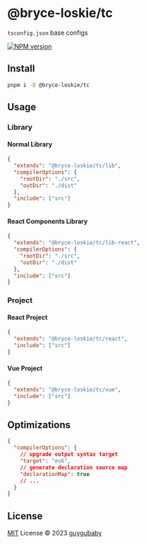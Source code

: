 # @bryce-loskie/tc

`tsconfig.json` base configs

[![NPM version](https://img.shields.io/npm/v/@bryce-loskie/tc?color=a1b858&label=)](https://www.npmjs.com/package/@bryce-loskie/tc)

## Install

```bash
pnpm i -D @bryce-loskie/tc
```

## Usage

### Library

#### Normal Library

```json
{
  "extends": "@bryce-loskie/tc/lib",
  "compilerOptions": {
    "rootDir": "./src",
    "outDir": "./dist"
  },
  "include": ["src"]
}
```

#### React Components Library

```json
{
  "extends": "@bryce-loskie/tc/lib-react",
  "compilerOptions": {
    "rootDir": "./src",
    "outDir": "./dist"
  },
  "include": ["src"]
}
```

### Project

#### React Project

```json
{
  "extends": "@bryce-loskie/tc/react",
  "include": ["src"]
}
```

#### Vue Project

```json
{
  "extends": "@bryce-loskie/tc/vue",
  "include": ["src"]
}
```

## Optimizations

```json
{
  "compilerOptions": {
    // upgrade output syntax target
    "target": "es6",
    // generate declaration source map
    "declarationMap": true
    // ...
  }
}
```

## License

[MIT](./LICENSE) License © 2023 [guygubaby](https://github.com/guygubaby)
